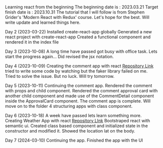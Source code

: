 Learning react from the beginning
The beginning date is : 2023.03.21
Target finish date is : 2023.10.31
The tutorial that I will follow is from Stephen Grider's 'Modern React with Redux' course. 
Let's hope for the best. 
Will write update and learned things here. 

Day 2 (2023-03-22)
Installed create-react-app globally
Generated a new react project with create-react-app
Created a functional component and rendered it in the index file

Day 3 (2023-10-08)
A long time have passed got busy with office task.
Lets start the progress again...
Did revised the jsx notation. 

Day 4 (2023-10-09)
Creating the comment app with react 
[Repository Link](https://github.com/abir-mnr/comment-react)
tried to write some code by watching but the faker library failed on me. 
Tried to solve the issue. But no luck. Will try tomorrow. 

Day 5 (2023-10-11)
Continuing the comment app. 
Rendered the comment with props and child component.
Rendered the comment approval card with another child component and made use of the CommentDetail component inside the ApprovalCard component.
The comment app is complete. 
Will move on to the folder 4 structuring apps with class component.

Day 6 (2023-10-18)
A week have passed lets learn something more. 
Creating Weather App with react 
[Repository LInk](https://github.com/abir-mnr/weather-react)
Bootstraped react with semantic ui. 
Created class based component and initialized state in the constructor and modified it. 
Showed the location lat on the body.

Day 7 (2024-03-10)
Continuing the app. 
Finished the app with the UI

